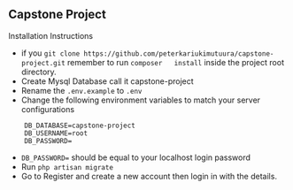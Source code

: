 

## Capstone Project

Installation Instructions
- if you `git clone https://github.com/peterkariukimutuura/capstone-project.git` remember to run `composer 	
   install` inside the project root directory.
- Create Mysql Database call it capstone-project
- Rename the `.env.example` to `.env`
- Change the following environment variables to match your server configurations
```
	DB_DATABASE=capstone-project
	DB_USERNAME=root
	DB_PASSWORD=
```
- `DB_PASSWORD=` should be equal to your localhost login password
- Run `php artisan migrate`
- Go to Register and create a new account then login in with the details.